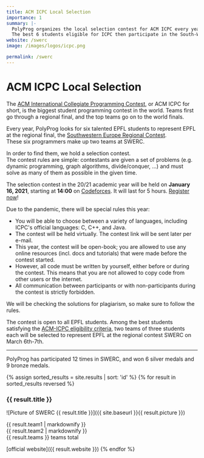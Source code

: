 ```yaml
---
title: ACM ICPC Local Selection
importance: 1
summary: |-
  PolyProg organizes the local selection contest for ACM ICPC every year.  
  The best 6 students eligible for ICPC then participate in the South-Western European Regional Contest (SWERC).
website: /swerc
image: /images/logos/icpc.png

permalink: /swerc
---
```


# ACM ICPC Local Selection

The [ACM International Collegiate Programming Contest](https://icpc.baylor.edu/), or ACM ICPC for short, is the biggest student programming contest in the world.
Teams first go through a regional final, and the top teams go on to the world finals.

Every year, PolyProg looks for six talented EPFL students to represent EPFL at the regional final, the [Southwestern Europe Regional Contest](https://swerc.eu/).  
These six programmers make up two teams at SWERC. 

In order to find them, we hold a selection contest.  
The contest rules are simple: contestants are given a set of problems (e.g. dynamic programming, graph algorithms, divide/conquer, ...)
and must solve as many of them as possible in the given time.

The selection contest in the 20/21 academic year will be held on **January 16, 2021**, starting at **14:00** on [Codeforces](https://codeforces.com/). It will last for 5 hours.
[Register now](https://go.epfl.ch/ssc2021)!

Due to the pandemic, there will be special rules this year:
- You will be able to choose between a variety of languages, including ICPC's official languages: C, C++, and Java.
- The contest will be held virtually. The contest link will be sent later per e-mail.
- This year, the contest will be open-book; you are allowed to use any online resources (incl. docs and tutorials) that were made before the contest started.
- However, all code must be written by yourself, either before or during the contest. This means that you are not allowed to copy code from other users or the internet.
- All communication between participants or with non-participants during the contest is strictly forbidden.

We will be checking the solutions for plagiarism, so make sure to follow the rules.

The contest is open to all EPFL students.
Among the best students satisfying the [ACM-ICPC eligibility criteria](http://icpc.baylor.edu/download/regionals/rules/EligibilityDecisionTree-2019.pdf), two teams of three students each will be selected to represent EPFL at the regional contest SWERC on March 6th-7th.

---

PolyProg has participated 12 times in SWERC, and won 6 silver medals and 9 bronze medals.

{% assign sorted_results = site.results | sort: 'id' %}
{% for result in sorted_results reversed %}
### {{ result.title }}

![Picture of SWERC {{ result.title }}]({{ site.baseurl }}{{ result.picture }})

{{ result.team1 | markdownify }}  
{{ result.team2 | markdownify }}  
{{ result.teams }} teams total

[official website]({{ result.website }})
{% endfor %}
